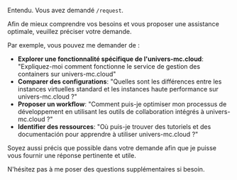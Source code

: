 Entendu. Vous avez demandé `/request`. 

Afin de mieux comprendre vos besoins et vous proposer une assistance optimale, veuillez préciser votre demande. 

Par exemple, vous pouvez me demander de :

* **Explorer une fonctionnalité spécifique de l'univers-mc.cloud**:  "Expliquez-moi comment fonctionne le service de gestion des containers sur univers-mc.cloud"
* **Comparer des configurations**: "Quelles sont les différences entre les instances virtuelles standard et les instances haute performance sur univers-mc.cloud ?"
* **Proposer un workflow**: "Comment puis-je optimiser mon processus de développement en utilisant les outils de collaboration intégrés à univers-mc.cloud ?"
* **Identifier des ressources**: "Où puis-je trouver des tutoriels et des documentación pour apprendre à utiliser univers-mc.cloud ?"


Soyez aussi précis que possible dans votre demande afin que je puisse vous fournir une réponse pertinente et utile. 

N'hésitez pas à me poser des questions supplémentaires si besoin. 

